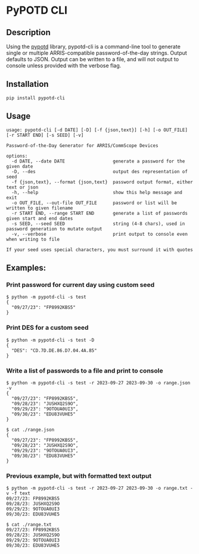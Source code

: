 # PyPOTD CLI

## Description
Using the [pypotd](https://pypi.org/project/pypotd) library, pypotd-cli is a command-line tool to generate single or multiple ARRIS-compatible password-of-the-day strings. Output defaults to JSON. Output can be written to a file, and will not output to console unless provided with the verbose flag.

## Installation
```
pip install pypotd-cli
```

## Usage
```
usage: pypotd-cli [-d DATE] [-D] [-f {json,text}] [-h] [-o OUT_FILE] [-r START END] [-s SEED] [-v]

Password-of-the-Day Generator for ARRIS/CommScope Devices

options:
  -d DATE, --date DATE                  generate a password for the given date
  -D, --des                             output des representation of seed
  -f {json,text}, --format {json,text}  password output format, either text or json
  -h, --help                            show this help message and exit
  -o OUT_FILE, --out-file OUT_FILE      password or list will be written to given filename
  -r START END, --range START END       generate a list of passwords given start and end dates
  -s SEED, --seed SEED                  string (4-8 chars), used in password generation to mutate output
  -v, --verbose                         print output to console even when writing to file

If your seed uses special characters, you must surround it with quotes
```

## Examples:
### Print password for current day using custom seed
```
$ python -m pypotd-cli -s test
{
  "09/27/23": "FP8992KBS5"
}
```

### Print DES for a custom seed
```
$ python -m pypotd-cli -s test -D
{
  "DES": "CD.7D.DE.86.D7.04.4A.85"
}
```

### Write a list of passwords to a file and print to console
```
$ python -m pypotd-cli -s test -r 2023-09-27 2023-09-30 -o range.json -v
{
  "09/27/23": "FP8992KBS5",
  "09/28/23": "JUSHXQ2S9O",
  "09/29/23": "9OTOUA0UI3",
  "09/30/23": "EDU83VUHE5"
}

$ cat ./range.json
{
  "09/27/23": "FP8992KBS5",
  "09/28/23": "JUSHXQ2S9O",
  "09/29/23": "9OTOUA0UI3",
  "09/30/23": "EDU83VUHE5"
}
```

### Previous example, but with formatted text output
```
$ python -m pypotd-cli -s test -r 2023-09-27 2023-09-30 -o range.txt -v -f text
09/27/23: FP8992KBS5
09/28/23: JUSHXQ2S9O
09/29/23: 9OTOUA0UI3
09/30/23: EDU83VUHE5

$ cat ./range.txt
09/27/23: FP8992KBS5
09/28/23: JUSHXQ2S9O
09/29/23: 9OTOUA0UI3
09/30/23: EDU83VUHE5
```